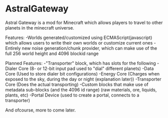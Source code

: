 AstralGateway
=============

Astral Gateway is a mod for Minecraft which allows players to travel to other planets in the minecraft universe.


Features:
 -Worlds generated/customized using ECMAScript(javascript) which allows users to write their own worlds
   or customize current ones
 -Entirely new noise generation/chunk provider, which can make use of the full 256 world height and 4096 blockid range
 
Planned Features:
 -"Transporter" block, which has slots for the following
   -Dialer Core  (8- or 12-bit input pad used to "dial" different planets)
   -Data Core (Used to store dialer bit configurations)
   -Energy Core (Charges when exposed to the sky, during the day or night (explanation later))
   -Transporter Core (Does the actual transporting)
 -Custom blocks that make use of metadata sub-blocks (and the 4096 id range) (raw materials, ore, liquids, plants, etc)
 -Portal Device (used to create a portal, connects to a transporter)
 
 And ofcourse, more to come later.
